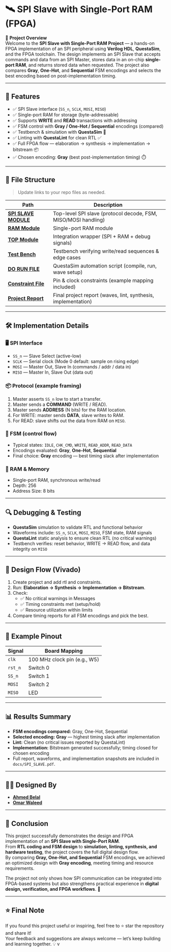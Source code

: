 # 🛰️ SPI Slave with Single-Port RAM (FPGA)

📌 **Project Overview**  
Welcome to the **SPI Slave with Single-Port RAM Project** — a hands-on FPGA implementation of an SPI peripheral using **Verilog HDL**, **QuestaSim**, and the FPGA toolchain. The design implements an SPI Slave that accepts commands and data from an SPI Master, stores data in an on-chip **single-port RAM**, and returns stored data when requested. The project also compares **Gray**, **One-Hot**, and **Sequential** FSM encodings and selects the best encoding based on post-implementation timing.

---

## 🎯 Features
- ✅ SPI Slave interface (`SS_n`, `SCLK`, `MOSI`, `MISO`)  
- ✅ Single-port RAM for storage (byte-addressable)  
- ✅ Supports **WRITE** and **READ** transactions with addressing  
- ✅ FSM control with **Gray / One-Hot / Sequential** encodings (compared)  
- ✅ Testbench & simulation with **QuestaSim** 🧪  
- ✅ Linting with **QuestaLint** for clean RTL ✅  
- ✅ Full FPGA flow — elaboration → synthesis → implementation → bitstream 📦  
- ✅ Chosen encoding: **Gray** (best post-implementation timing) ⏱️

---

## 📂 File Structure
> Update links to your repo files as needed.

| Path | Description |
|---|---|
| [**SPI SLAVE MODULE**](https://github.com/ahmedbelal16/SPI_SLAVE/blob/main/Main%20Module/spi.v) | Top-level SPI slave (protocol decode, FSM, MISO/MOSI handling) |
| [**RAM Module**](https://github.com/ahmedbelal16/SPI_SLAVE/blob/main/Main%20Module/Ram.v) | Single-port RAM module |
| [**TOP Module**](https://github.com/ahmedbelal16/SPI_SLAVE/blob/main/Main%20Module/TOP_Module.v) | Integration wrapper (SPI + RAM + debug signals) |
| [**Test Bench**](https://github.com/ahmedbelal16/SPI_SLAVE/blob/main/Main%20Module/Top_Module_tb.v) | Testbench verifying write/read sequences & edge cases |
| [**DO RUN FILE**](https://github.com/ahmedbelal16/SPI_SLAVE/blob/main/Main%20Module/run.do) | QuestaSim automation script (compile, run, wave setup) |
| [**Constraint File**](https://github.com/ahmedbelal16/SPI_SLAVE/blob/main/spi.xdc) | Pin & clock constraints (example mapping included) |
| [**Project Report**](https://github.com/ahmedbelal16/SPI_SLAVE/blob/main/TOP_Module.bit) | Final project report (waves, lint, synthesis, implementation) |

---

## 🛠️ Implementation Details

### 🖥️ SPI Interface
- `SS_n` — Slave Select (active-low)  
- `SCLK` — Serial clock (Mode 0 default: sample on rising edge)  
- `MOSI` — Master Out, Slave In (commands / addr / data in)  
- `MISO` — Master In, Slave Out (data out)

### 📦 Protocol (example framing)
1. Master asserts `SS_n` low to start a transfer.  
2. Master sends a **COMMAND** (WRITE / READ).  
3. Master sends **ADDRESS** (N bits) for the RAM location.  
4. For WRITE: master sends **DATA**, slave writes to RAM.  
5. For READ: slave shifts out the data from RAM on `MISO`.

### 🔁 FSM (control flow)
- Typical states: `IDLE`, `CHK_CMD`, `WRITE`, `READ_ADDR`, `READ_DATA`  
- Encodings evaluated: **Gray**, **One-Hot**, **Sequential**  
- Final choice: **Gray** encoding — best timing slack after implementation

### 🧠 RAM & Memory
- Single-port RAM, synchronous write/read  
- Depth: 256
- Address Size: 8 bits

---

## 🔍 Debugging & Testing
- **QuestaSim** simulation to validate RTL and functional behavior  
- Waveforms include: `SS_n`, `SCLK`, `MOSI`, `MISO`, FSM state, RAM signals  
- **QuestaLint** static analysis to ensure clean RTL (no critical warnings)  
- Testbench verifies: reset behavior, WRITE → READ flow, and data integrity on `MISO`

---

## 📏 Design Flow (Vivado)
1. Create project and add rtl and constraints.  
2. Run: **Elaboration → Synthesis → Implementation → Bitstream**.  
3. Check:
   - ✅ No critical warnings in Messages  
   - ✅ Timing constraints met (setup/hold)  
   - ✅ Resource utilization within limits  
4. Compare timing reports for all FSM encodings and pick the best.

---

## 🔌 Example Pinout 
| Signal | Board Mapping |
|---|---|
| `clk` | 100 MHz clock pin (e.g., W5) |
| `rst_n` | Switch 0 |
| `SS_n` | Switch 1 |
| `MOSI` | Switch 2 |
| `MISO` | LED |

---

## 📊 Results Summary

- **FSM encodings compared:** Gray, One-Hot, Sequential  
- **Selected encoding:** **Gray** — highest timing slack after implementation  
- **Lint:** Clean (no critical issues reported by QuestaLint)  
- **Implementation:** Bitstream generated successfully; timing closed for chosen encoding  
- Full report, waveforms, and implementation snapshots are included in `docs/SPI_SLAVE.pdf`.

---

## 🧑‍💻 Designed By

- [**Ahmed Belal**](https://github.com/ahmedbelal16)
- [**Omar Waleed**](https://github.com/omarwaleed123eng)  

---

## 🏁 Conclusion

This project successfully demonstrates the design and FPGA implementation of an **SPI Slave with Single-Port RAM**.  
From **RTL coding and FSM design** to **simulation, linting, synthesis, and hardware testing**, the project covers the full digital design flow.  
By comparing **Gray, One-Hot, and Sequential** FSM encodings, we achieved an optimized design with **Gray encoding**, meeting timing and resource requirements.

The project not only shows how SPI communication can be integrated into FPGA-based systems but also strengthens practical experience in **digital design, verification, and FPGA workflows**. 🚀

---

## ⭐ Final Note

If you found this project useful or inspiring, feel free to ⭐ star the repository and share it!  
Your feedback and suggestions are always welcome — let’s keep building and learning together. 💡
v


